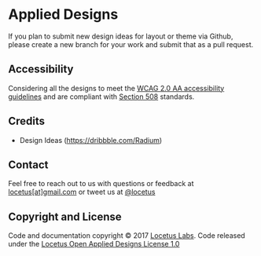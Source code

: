 # Applied Designs

If you plan to submit new design ideas for layout or theme via Github, please create a new branch for your work and submit that as a pull request.

## Accessibility

Considering all the designs to meet the [WCAG 2.0 AA accessibility guidelines](https://www.w3.org/TR/WCAG20/) and are compliant with [Section 508](https://www.section508.gov/) standards.

## Credits

- Design Ideas (https://dribbble.com/Radium) 

## Contact

Feel free to reach out to us with questions or feedback at [locetus[at]gmail.com](mailto:locetus@gmail.com) or
tweet us at [@locetus](https://twitter.com/locetus)

## Copyright and License

Code and documentation copyright © 2017 [Locetus Labs](https://locetus.github.io/). Code released under the [Locetus Open Applied Designs License 1.0](https://github.com/locetus/applied-designs/blob/master/LICENSE)
